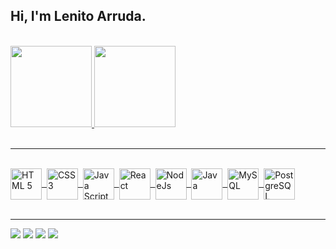 ## Hi, I'm Lenito Arruda.
<br>
<div>
 <a href="https://github.com/LenitoArruda">
  <img height="130em" src="https://github-readme-stats.vercel.app/api?username=LenitoArruda&count_private=true&show_icons=true&theme=city_lights">
  <img height="130em" src="https://github-readme-stats.vercel.app/api/top-langs/?username=LenitoArruda&layout=compact&langs_count=7&theme=city_lights"/>
 </a>
</div>
<br>
<hr width="100%">
<div style="display: inline_block"><br>
 <a href="https://github.com/LenitoArruda">
  <img align="center" alt="HTML 5" height="50em" width="50em" src="https://cdn.jsdelivr.net/gh/devicons/devicon/icons/html5/html5-original-wordmark.svg" />&nbsp
  <img align="center" alt="CSS 3" height="50em" width="50em" src="https://cdn.jsdelivr.net/gh/devicons/devicon/icons/css3/css3-original-wordmark.svg" />&nbsp  
  <img align="center" alt="Java Script" height="50em" width="50em" src="https://cdn.jsdelivr.net/gh/devicons/devicon/icons/javascript/javascript-original.svg" />&nbsp
  <img align="center" alt="React" height="50em" width="50em" src="https://cdn.jsdelivr.net/gh/devicons/devicon/icons/react/react-original-wordmark.svg" />&nbsp
  <img align="center" alt="NodeJs" height="50em" width="50em" src="https://cdn.jsdelivr.net/gh/devicons/devicon/icons/nodejs/nodejs-original.svg" />&nbsp     
  <img align="center" alt="Java" height="50em" width="50em" src="https://cdn.jsdelivr.net/gh/devicons/devicon/icons/java/java-original.svg"/>&nbsp
  <img align="center" alt="MySQL" height="50em" width="50em" src="https://cdn.jsdelivr.net/gh/devicons/devicon/icons/mysql/mysql-original-wordmark.svg"/>&nbsp
  <img align="center" alt="PostgreSQL" height="50em" width="50em" src="https://cdn.jsdelivr.net/gh/devicons/devicon/icons/postgresql/postgresql-original-wordmark.svg"/>
 </a>
</div>
<br>
<hr width="100%">
<div>
  <a href="https://www.facebook.com/lenito.arruda" target="_blank"><img src="https://img.shields.io/badge/Facebook-1877F2?style=for-the-badge&logo=facebook&logoColor=white" target="_blank"></a>
  <a href="https://www.instagram.com/lenitoarruda/" target="_blank"><img src="https://img.shields.io/badge/Instagram-E4405F?style=for-the-badge&logo=instagram&logoColor=white" target="_blank"></a>
  <a href="https://www.linkedin.com/in/lenito-arruda-0065526a/" target="_blank"><img src="https://img.shields.io/badge/-LinkedIn-%230077B5?style=for-the-badge&logo=linkedin&logoColor=white" target="_blank"></a> 
  <a href = "mailto:lenitoarruda@hotmail.com"><img src="https://img.shields.io/badge/-Gmail-%23333?style=for-the-badge&logo=gmail&logoColor=white" target="_blank"></a>
</div>
